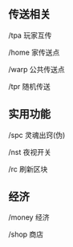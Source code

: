 ## 传送相关

/tpa 玩家互传

/home 家传送点

/warp 公共传送点

/tpr 随机传送

## 实用功能

/spc 灵魂出窍(伪)

/nst 夜视开关

/rc 刷新区块

## 经济

/money 经济

/shop 商店

